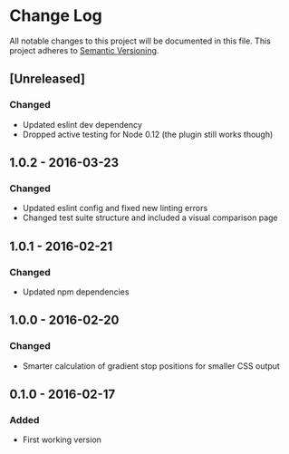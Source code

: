 # Change Log
All notable changes to this project will be documented in this file.
This project adheres to [Semantic Versioning](http://semver.org/).

## [Unreleased]
### Changed
- Updated eslint dev dependency
- Dropped active testing for Node 0.12 (the plugin still works though)

## 1.0.2 - 2016-03-23
### Changed
- Updated eslint config and fixed new linting errors
- Changed test suite structure and included a visual comparison page

## 1.0.1 - 2016-02-21
### Changed
- Updated npm dependencies

## 1.0.0 - 2016-02-20
### Changed
- Smarter calculation of gradient stop positions for smaller CSS output

## 0.1.0 - 2016-02-17
### Added
- First working version
